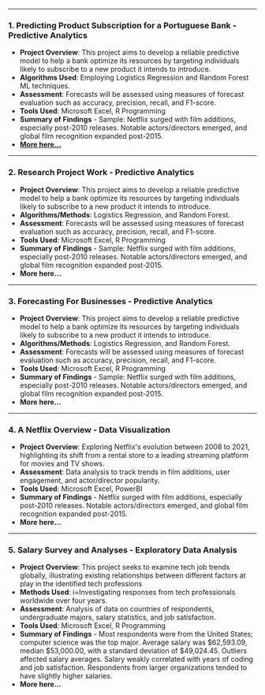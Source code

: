 
---
### 1. Predicting Product Subscription for a Portuguese Bank - Predictive Analytics
- **Project Overview**: This project aims to develop a reliable predictive model to help a bank optimize its resources by targeting individuals likely to subscribe to a new product it intends to introduce.
- **Algorithms Used**: Employing Logistics Regression and Random Forest ML techniques.
- **Assessment**: Forecasts will be assessed using measures of forecast evaluation such as accuracy, precision, recall, and F1-score.
- **Tools Used**: Microsoft Excel, R Programming
- **Summary of Findings** - Sample: Netflix surged with film additions, especially post-2010 releases. Notable actors/directors emerged, and global film recognition expanded post-2015.
- **[More here...](https://github.com/MrArisoyin/predictive_analytics_portugese_bank)**


---
### 2. Research Project Work - Predictive Analytics
- **Project Overview**: This project aims to develop a reliable predictive model to help a bank optimize its resources by targeting individuals likely to subscribe to a new product it intends to introduce.
- **Algorithms/Methods**: Logistics Regression, and Random Forest.
- **Assessment**: Forecasts will be assessed using measures of forecast evaluation such as accuracy, precision, recall, and F1-score.
- **Tools Used**: Microsoft Excel, R Programming
- **Summary of Findings** - Sample: Netflix surged with film additions, especially post-2010 releases. Notable actors/directors emerged, and global film recognition expanded post-2015.
- **More here...**


---
### 3. Forecasting For Businesses - Predictive Analytics
- **Project Overview**: This project aims to develop a reliable predictive model to help a bank optimize its resources by targeting individuals likely to subscribe to a new product it intends to introduce.
- **Algorithms/Methods**: Logistics Regression, and Random Forest.
- **Assessment**: Forecasts will be assessed using measures of forecast evaluation such as accuracy, precision, recall, and F1-score.
- **Tools Used**: Microsoft Excel, R Programming
- **Summary of Findings** - Sample: Netflix surged with film additions, especially post-2010 releases. Notable actors/directors emerged, and global film recognition expanded post-2015.
- **More here...**


---
### 4. A Netflix Overview - Data Visualization
- **Project Overview**: Exploring Netflix's evolution between 2008 to 2021, highlighting its shift from a rental store to a leading streaming platform for movies and TV shows.
- **Assessment**: Data analysis to track trends in film additions, user engagement, and actor/director popularity.
- **Tools Used**: Microsoft Excel, PowerBI
- **Summary of Findings** - Netflix surged with film additions, especially post-2010 releases. Notable actors/directors emerged, and global film recognition expanded post-2015.
- **More here...**


---
### 5. Salary Survey and Analyses - Exploratory Data Analysis
- **Project Overview**: This project seeks to examine tech job trends globally, illustrating existing relationships between different factors at play in the identified tech professions
- **Methods Used**: i=Investigating responses from tech professionals worldwide over four years.
- **Assessment**: Analysis of data on countries of respondents, undergraduate majors, salary statistics, and job satisfaction.
- **Tools Used**: Microsoft Excel, R Programming
- **Summary of Findings** - Most respondents were from the United States; computer science was the top major. Average salary was $62,593.09, median $53,000.00, with a standard deviation of $49,024.45. Outliers affected salary averages. Salary weakly correlated with years of coding and job satisfaction. Respondents from larger organizations tended to have slightly higher salaries.
- **More here...**






